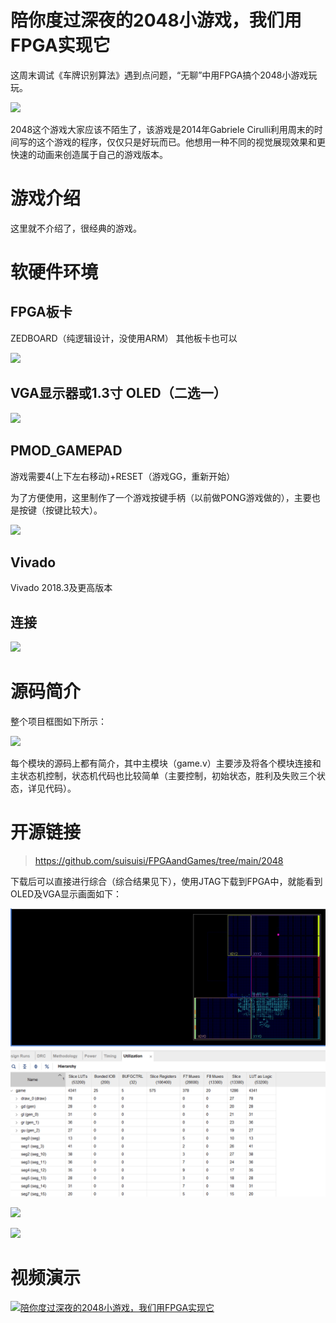 # 陪你度过深夜的2048小游戏，我们用FPGA实现它

这周末调试《车牌识别算法》遇到点问题，“无聊”中用FPGA搞个2048小游戏玩玩。

![](https://files.mdnice.com/user/17442/c6413430-b9c6-48db-8f2c-61135783d5e8.gif)

2048这个游戏大家应该不陌生了，该游戏是2014年Gabriele Cirulli利用周末的时间写的这个游戏的程序，仅仅只是好玩而已。他想用一种不同的视觉展现效果和更快速的动画来创造属于自己的游戏版本。

# 游戏介绍

这里就不介绍了，很经典的游戏。

# 软硬件环境

## FPGA板卡

ZEDBOARD（纯逻辑设计，没使用ARM） 其他板卡也可以


![](https://files.mdnice.com/user/17442/e0991695-9fce-441f-b99e-647c1369bd9b.png)

## VGA显示器或1.3寸 OLED（二选一）


![](https://files.mdnice.com/user/17442/b4dc5b88-708a-41f1-8b3b-8e074786c459.png)


## PMOD_GAMEPAD

游戏需要4(上下左右移动)+RESET（游戏GG，重新开始）

为了方便使用，这里制作了一个游戏按键手柄（以前做PONG游戏做的），主要也是按键（按键比较大）。


![](https://files.mdnice.com/user/17442/c580010b-efbe-4cf9-a9f9-095d9cc93efe.jpg)


## Vivado

Vivado 2018.3及更高版本

## 连接

![](https://github.com/suisuisi/FPGAandGames/blob/main/2048/images/%E5%AE%9E%E7%89%A9%E8%BF%9E%E6%8E%A5.JPG?raw=true)

# 源码简介

整个项目框图如下所示：


![](https://files.mdnice.com/user/17442/377d5386-98ec-4f13-b5d9-5167aa833893.png)

每个模块的源码上都有简介，其中主模块（game.v）主要涉及将各个模块连接和主状态机控制，状态机代码也比较简单（主要控制，初始状态，胜利及失败三个状态，详见代码）。


# 开源链接

> https://github.com/suisuisi/FPGAandGames/tree/main/2048

下载后可以直接进行综合（综合结果见下），使用JTAG下载到FPGA中，就能看到OLED及VGA显示画面如下：

![](https://github.com/suisuisi/FPGAandGames/blob/main/2048/images/%E7%BB%BC%E5%90%88%E7%BB%93%E6%9E%9C.png?raw=true)

![](https://github.com/suisuisi/FPGAandGames/blob/main/2048/images/VGA.JPG?raw=true)

![](https://github.com/suisuisi/FPGAandGames/blob/main/2048/images/OLED.JPG?raw=true)

# 视频演示

[![陪你度过深夜的2048小游戏，我们用FPGA实现它](https://github.com/suisuisi/FPGAandGames/blob/main/2048/images/%E5%B0%81%E9%9D%A2.png?raw=true)](https://www.bilibili.com/video/BV12q4y1w7Xo/)

